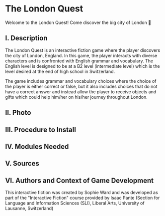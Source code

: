 # The London Quest
Welcome to the London Quest! Come discover the big city of London 🏴󠁧󠁢󠁥󠁮󠁧󠁿

## I. Description
The London Quest is an interactive fiction game where the player discovers the city of London, England. In this game, the player interacts with diverse characters and is confronted with English grammar and vocabulary. The English level is designed to be at a B2 level (intermediate level) which is the level desired at the end of high school in Switzerland.

The game includes grammar and vocabulary choices where the choice of the player is either correct or false, but it also includes choices that do not have a correct answer and instead allow the player to receive objects and gifts which could help him/her on his/her journey throughout London.

## II. Photo

## III. Procedure to Install

## IV. Modules Needed 

## V. Sources

## VI. Authors and Context of Game Development
This interactive fiction was created by Sophie Ward and was developed as part of the "Interactive Fiction" course provided by Isaac Pante (Section for Language and Information Sciences (SLI), Liberal Arts, University of Lausanne, Switzerland)
